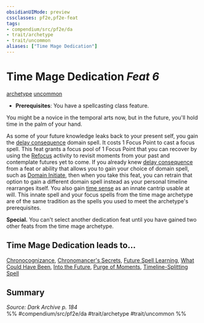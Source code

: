 ```yaml
---
obsidianUIMode: preview
cssclasses: pf2e,pf2e-feat
tags:
- compendium/src/pf2e/da
- trait/archetype
- trait/uncommon
aliases: ["Time Mage Dedication"]
---
```

# Time Mage Dedication  *Feat 6*  
[archetype](rules/traits/archetype.md "Archetype Feat Trait")  [uncommon](rules/traits/uncommon.md "Uncommon Rarity Trait")  

- **Prerequisites**: You have a spellcasting class feature.

You might be a novice in the temporal arts now, but in the future, you'll hold time in the palm of your hand.

As some of your future knowledge leaks back to your present self, you gain the [delay consequence](compendium/spells/delay-consequence-logm.md) domain spell. It costs 1 Focus Point to cast a focus spell. This feat grants a focus pool of 1 Focus Point that you can recover by using the [Refocus](rules/actions/refocus.md) activity to revisit moments from your past and contemplate futures yet to come. If you already knew [delay consequence](compendium/spells/delay-consequence-logm.md) from a feat or ability that allows you to gain your choice of domain spell, such as [Domain Initiate](compendium/feats/domain-initiate.md), then when you take this feat, you can retrain that option to gain a different domain spell instead as your personal timeline rearranges itself. You also gain [time sense](compendium/spells/time-sense-da.md) as an innate cantrip usable at will. This innate spell and your focus spells from the time mage archetype are of the same tradition as the spells you used to meet the archetype's prerequisites.

**Special.** You can't select another dedication feat until you have gained two other feats from the time mage archetype.

## Time Mage Dedication leads to...

[Chronocognizance](compendium/feats/chronocognizance-da.md), [Chronomancer's Secrets](compendium/feats/chronomancers-secrets-da.md), [Future Spell Learning](compendium/feats/future-spell-learning-da.md), [What Could Have Been](compendium/feats/what-could-have-been-da.md), [Into the Future](compendium/feats/into-the-future-da.md), [Purge of Moments](compendium/feats/purge-of-moments-da.md), [Timeline-Splitting Spell](compendium/feats/timeline-splitting-spell-da.md)

## Summary

*Source: Dark Archive p. 184*  
%% #compendium/src/pf2e/da #trait/archetype #trait/uncommon %%